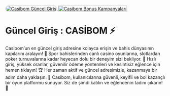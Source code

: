 <a href="https://cutt.ly/Je07CnaE" title="Casibom Güncel Giriş">
    <img src="https://i.ibb.co/XS3cKq9/Ekran-Resmi-2024-09-13-20-40-30.png" alt="Casibom Güncel Giriş" style="max-width: 100%; border: 2px solid #ddd; border-radius: 10px;">
</a>
<a href="https://cutt.ly/Je07CnaE" title="Casibom En İyi Bonus">
    <img src="https://i.ibb.co/XS3cKq9/Ekran-Resmi-2024-09-13-20-40-30.png" alt="Casibom Bonus Kampanyaları" style="max-width: 100%; border: 2px solid #ddd; margin-top: 15px;">
</a>


# Güncel Giriş : CASİBOM ⚡
Casibom’un en güncel giriş adresine kolayca erişin ve bahis dünyasının kapılarını aralayın! 🎰 Spor bahislerinden canlı casino oyunlarına, slotlardan poker turnuvalarına kadar heyecan dolu bir deneyim sizi bekliyor. 💎 Hızlı giriş, yüksek oranlar, güvenilir ödeme yöntemleri ve kesintisiz eğlence için hemen tıklayın! 🏆 Her zaman aktif ve güncel adresimizle, kazanmaya bir adım daha yaklaşın. 🚀 Casibom, kullanıcılarına güvenli, keyifli ve bol kazançlı bir oyun platformu sunuyor. Siz de şimdi katılın ve eğlencenin tadını çıkarın! 🌟
